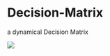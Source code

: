 # Decision-Matrix
a dynamical Decision Matrix

![](https://github.com/mmjvox/Decision-Matrix/raw/main/screencapture.png)
